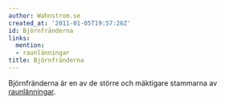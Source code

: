```yaml
---
author: Wahnstrom.se
created_at: '2011-01-05T19:57:26Z'
id: Björnfränderna
links:
  mention:
  - raunlänningar
title: Björnfränderna
---
```


Björnfränderna är en av de större och mäktigare stammarna av [raunlänningar].

  [raunlänningar]: raunlänningar
